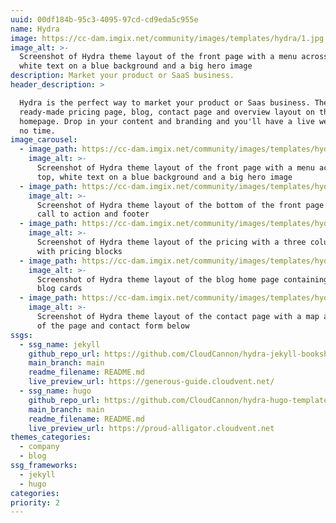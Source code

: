 ```yaml
---
uuid: 00df184b-95c3-4095-97cd-cd9eda5c955e
name: Hydra
image: https://cc-dam.imgix.net/community/images/templates/hydra/1.jpg
image_alt: >-
  Screenshot of Hydra theme layout of the front page with a menu across the top,
  white text on a blue background and a big hero image
description: Market your product or SaaS business.
header_description: >

  Hydra is the perfect way to market your product or Saas business. There's a
  ready-made pricing page, blog, contact page and overview layout on the
  homepage. Drop in your content and branding and you'll have a live website in
  no time.
image_carousel:
  - image_path: https://cc-dam.imgix.net/community/images/templates/hydra/1.jpg
    image_alt: >-
      Screenshot of Hydra theme layout of the front page with a menu across the
      top, white text on a blue background and a big hero image
  - image_path: https://cc-dam.imgix.net/community/images/templates/hydra/2.jpg
    image_alt: >-
      Screenshot of Hydra theme layout of the bottom of the front page with a
      call to action and footer
  - image_path: https://cc-dam.imgix.net/community/images/templates/hydra/3.jpg
    image_alt: >-
      Screenshot of Hydra theme layout of the pricing with a three column grid
      with pricing blocks
  - image_path: https://cc-dam.imgix.net/community/images/templates/hydra/4.jpg
    image_alt: >-
      Screenshot of Hydra theme layout of the blog home page containing simple
      blog cards
  - image_path: https://cc-dam.imgix.net/community/images/templates/hydra/5.jpg
    image_alt: >-
      Screenshot of Hydra theme layout of the contact page with a map at the top
      of the page and contact form below
ssgs:
  - ssg_name: jekyll
    github_repo_url: https://github.com/CloudCannon/hydra-jekyll-bookshop-template
    main_branch: main
    readme_filename: README.md
    live_preview_url: https://generous-guide.cloudvent.net/
  - ssg_name: hugo
    github_repo_url: https://github.com/CloudCannon/hydra-hugo-template
    main_branch: main
    readme_filename: README.md
    live_preview_url: https://proud-alligator.cloudvent.net
themes_categories:
  - company
  - blog
ssg_frameworks:
  - jekyll
  - hugo
categories:
priority: 2
---
```

